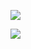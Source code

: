 ![](https://github.com/username/github-stats/blob/master/generated/overview.svg)

![](https://github.com/username/github-stats/blob/master/generated/languages.svg)
